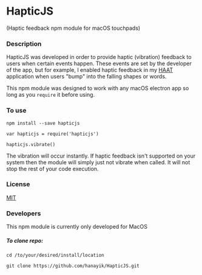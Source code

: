 # HapticJS

(Haptic feedback npm module for macOS touchpads)

### Description
HapticJS was developed in order to provide haptic (vibration) feedback to users when certain events happen. These events are set by the developer of the app, but for example, I enabled haptic feedback in my [HAAT](https://github.com/hanayik/HAAT) application when users "bump" into the falling shapes or words.

This npm module was designed to work with any macOS electron app so long as you ``` require ``` it before using.  

### To use

``` npm install --save hapticjs ```

``` var hapticjs = require('hapticjs') ```

``` hapticjs.vibrate() ```

The vibration will occur instantly. If haptic feedback isn't supported on your system then the module will simply just not vibrate when called. It will not stop the rest of your code execution. 

### License
[MIT](https://github.com/hanayik/HapticJS/blob/master/LICENSE)

### Developers
This npm module is currently only developed for MacOS

##### To clone repo:

``` cd /to/your/desired/install/location ```

``` git clone https://github.com/hanayik/HapticJS.git ```
